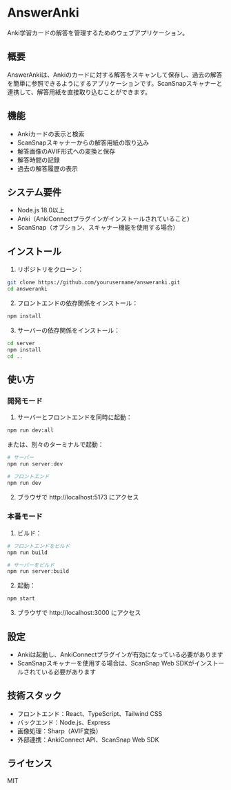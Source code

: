 # AnswerAnki

Anki学習カードの解答を管理するためのウェブアプリケーション。

## 概要

AnswerAnkiは、Ankiのカードに対する解答をスキャンして保存し、過去の解答を簡単に参照できるようにするアプリケーションです。ScanSnapスキャナーと連携して、解答用紙を直接取り込むことができます。

## 機能

- Ankiカードの表示と検索
- ScanSnapスキャナーからの解答用紙の取り込み
- 解答画像のAVIF形式への変換と保存
- 解答時間の記録
- 過去の解答履歴の表示

## システム要件

- Node.js 18.0以上
- Anki（AnkiConnectプラグインがインストールされていること）
- ScanSnap（オプション、スキャナー機能を使用する場合）

## インストール

1. リポジトリをクローン：

```bash
git clone https://github.com/yourusername/answeranki.git
cd answeranki
```

2. フロントエンドの依存関係をインストール：

```bash
npm install
```

3. サーバーの依存関係をインストール：

```bash
cd server
npm install
cd ..
```

## 使い方

### 開発モード

1. サーバーとフロントエンドを同時に起動：

```bash
npm run dev:all
```

または、別々のターミナルで起動：

```bash
# サーバー
npm run server:dev

# フロントエンド
npm run dev
```

2. ブラウザで http://localhost:5173 にアクセス

### 本番モード

1. ビルド：

```bash
# フロントエンドをビルド
npm run build

# サーバーをビルド
npm run server:build
```

2. 起動：

```bash
npm start
```

3. ブラウザで http://localhost:3000 にアクセス

## 設定

- Ankiは起動し、AnkiConnectプラグインが有効になっている必要があります
- ScanSnapスキャナーを使用する場合は、ScanSnap Web SDKがインストールされている必要があります

## 技術スタック

- フロントエンド：React、TypeScript、Tailwind CSS
- バックエンド：Node.js、Express
- 画像処理：Sharp（AVIF変換）
- 外部連携：AnkiConnect API、ScanSnap Web SDK

## ライセンス

MIT
